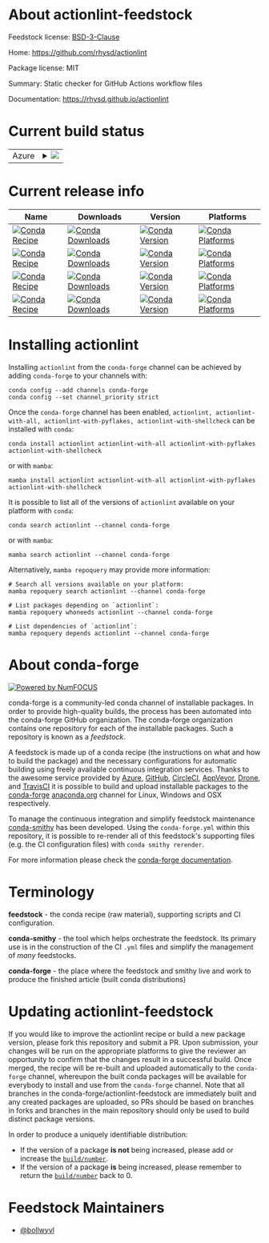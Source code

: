 About actionlint-feedstock
==========================

Feedstock license: [BSD-3-Clause](https://github.com/conda-forge/actionlint-feedstock/blob/main/LICENSE.txt)

Home: https://github.com/rhysd/actionlint

Package license: MIT

Summary: Static checker for GitHub Actions workflow files

Documentation: https://rhysd.github.io/actionlint

Current build status
====================


<table>
    
  <tr>
    <td>Azure</td>
    <td>
      <details>
        <summary>
          <a href="https://dev.azure.com/conda-forge/feedstock-builds/_build/latest?definitionId=22579&branchName=main">
            <img src="https://dev.azure.com/conda-forge/feedstock-builds/_apis/build/status/actionlint-feedstock?branchName=main">
          </a>
        </summary>
        <table>
          <thead><tr><th>Variant</th><th>Status</th></tr></thead>
          <tbody><tr>
              <td>linux_64</td>
              <td>
                <a href="https://dev.azure.com/conda-forge/feedstock-builds/_build/latest?definitionId=22579&branchName=main">
                  <img src="https://dev.azure.com/conda-forge/feedstock-builds/_apis/build/status/actionlint-feedstock?branchName=main&jobName=linux&configuration=linux%20linux_64_" alt="variant">
                </a>
              </td>
            </tr><tr>
              <td>linux_aarch64</td>
              <td>
                <a href="https://dev.azure.com/conda-forge/feedstock-builds/_build/latest?definitionId=22579&branchName=main">
                  <img src="https://dev.azure.com/conda-forge/feedstock-builds/_apis/build/status/actionlint-feedstock?branchName=main&jobName=linux&configuration=linux%20linux_aarch64_" alt="variant">
                </a>
              </td>
            </tr><tr>
              <td>osx_64</td>
              <td>
                <a href="https://dev.azure.com/conda-forge/feedstock-builds/_build/latest?definitionId=22579&branchName=main">
                  <img src="https://dev.azure.com/conda-forge/feedstock-builds/_apis/build/status/actionlint-feedstock?branchName=main&jobName=osx&configuration=osx%20osx_64_" alt="variant">
                </a>
              </td>
            </tr><tr>
              <td>osx_arm64</td>
              <td>
                <a href="https://dev.azure.com/conda-forge/feedstock-builds/_build/latest?definitionId=22579&branchName=main">
                  <img src="https://dev.azure.com/conda-forge/feedstock-builds/_apis/build/status/actionlint-feedstock?branchName=main&jobName=osx&configuration=osx%20osx_arm64_" alt="variant">
                </a>
              </td>
            </tr><tr>
              <td>win_64</td>
              <td>
                <a href="https://dev.azure.com/conda-forge/feedstock-builds/_build/latest?definitionId=22579&branchName=main">
                  <img src="https://dev.azure.com/conda-forge/feedstock-builds/_apis/build/status/actionlint-feedstock?branchName=main&jobName=win&configuration=win%20win_64_" alt="variant">
                </a>
              </td>
            </tr>
          </tbody>
        </table>
      </details>
    </td>
  </tr>
</table>

Current release info
====================

| Name | Downloads | Version | Platforms |
| --- | --- | --- | --- |
| [![Conda Recipe](https://img.shields.io/badge/recipe-actionlint-green.svg)](https://anaconda.org/conda-forge/actionlint) | [![Conda Downloads](https://img.shields.io/conda/dn/conda-forge/actionlint.svg)](https://anaconda.org/conda-forge/actionlint) | [![Conda Version](https://img.shields.io/conda/vn/conda-forge/actionlint.svg)](https://anaconda.org/conda-forge/actionlint) | [![Conda Platforms](https://img.shields.io/conda/pn/conda-forge/actionlint.svg)](https://anaconda.org/conda-forge/actionlint) |
| [![Conda Recipe](https://img.shields.io/badge/recipe-actionlint--with--all-green.svg)](https://anaconda.org/conda-forge/actionlint-with-all) | [![Conda Downloads](https://img.shields.io/conda/dn/conda-forge/actionlint-with-all.svg)](https://anaconda.org/conda-forge/actionlint-with-all) | [![Conda Version](https://img.shields.io/conda/vn/conda-forge/actionlint-with-all.svg)](https://anaconda.org/conda-forge/actionlint-with-all) | [![Conda Platforms](https://img.shields.io/conda/pn/conda-forge/actionlint-with-all.svg)](https://anaconda.org/conda-forge/actionlint-with-all) |
| [![Conda Recipe](https://img.shields.io/badge/recipe-actionlint--with--pyflakes-green.svg)](https://anaconda.org/conda-forge/actionlint-with-pyflakes) | [![Conda Downloads](https://img.shields.io/conda/dn/conda-forge/actionlint-with-pyflakes.svg)](https://anaconda.org/conda-forge/actionlint-with-pyflakes) | [![Conda Version](https://img.shields.io/conda/vn/conda-forge/actionlint-with-pyflakes.svg)](https://anaconda.org/conda-forge/actionlint-with-pyflakes) | [![Conda Platforms](https://img.shields.io/conda/pn/conda-forge/actionlint-with-pyflakes.svg)](https://anaconda.org/conda-forge/actionlint-with-pyflakes) |
| [![Conda Recipe](https://img.shields.io/badge/recipe-actionlint--with--shellcheck-green.svg)](https://anaconda.org/conda-forge/actionlint-with-shellcheck) | [![Conda Downloads](https://img.shields.io/conda/dn/conda-forge/actionlint-with-shellcheck.svg)](https://anaconda.org/conda-forge/actionlint-with-shellcheck) | [![Conda Version](https://img.shields.io/conda/vn/conda-forge/actionlint-with-shellcheck.svg)](https://anaconda.org/conda-forge/actionlint-with-shellcheck) | [![Conda Platforms](https://img.shields.io/conda/pn/conda-forge/actionlint-with-shellcheck.svg)](https://anaconda.org/conda-forge/actionlint-with-shellcheck) |

Installing actionlint
=====================

Installing `actionlint` from the `conda-forge` channel can be achieved by adding `conda-forge` to your channels with:

```
conda config --add channels conda-forge
conda config --set channel_priority strict
```

Once the `conda-forge` channel has been enabled, `actionlint, actionlint-with-all, actionlint-with-pyflakes, actionlint-with-shellcheck` can be installed with `conda`:

```
conda install actionlint actionlint-with-all actionlint-with-pyflakes actionlint-with-shellcheck
```

or with `mamba`:

```
mamba install actionlint actionlint-with-all actionlint-with-pyflakes actionlint-with-shellcheck
```

It is possible to list all of the versions of `actionlint` available on your platform with `conda`:

```
conda search actionlint --channel conda-forge
```

or with `mamba`:

```
mamba search actionlint --channel conda-forge
```

Alternatively, `mamba repoquery` may provide more information:

```
# Search all versions available on your platform:
mamba repoquery search actionlint --channel conda-forge

# List packages depending on `actionlint`:
mamba repoquery whoneeds actionlint --channel conda-forge

# List dependencies of `actionlint`:
mamba repoquery depends actionlint --channel conda-forge
```


About conda-forge
=================

[![Powered by
NumFOCUS](https://img.shields.io/badge/powered%20by-NumFOCUS-orange.svg?style=flat&colorA=E1523D&colorB=007D8A)](https://numfocus.org)

conda-forge is a community-led conda channel of installable packages.
In order to provide high-quality builds, the process has been automated into the
conda-forge GitHub organization. The conda-forge organization contains one repository
for each of the installable packages. Such a repository is known as a *feedstock*.

A feedstock is made up of a conda recipe (the instructions on what and how to build
the package) and the necessary configurations for automatic building using freely
available continuous integration services. Thanks to the awesome service provided by
[Azure](https://azure.microsoft.com/en-us/services/devops/), [GitHub](https://github.com/),
[CircleCI](https://circleci.com/), [AppVeyor](https://www.appveyor.com/),
[Drone](https://cloud.drone.io/welcome), and [TravisCI](https://travis-ci.com/)
it is possible to build and upload installable packages to the
[conda-forge](https://anaconda.org/conda-forge) [anaconda.org](https://anaconda.org/)
channel for Linux, Windows and OSX respectively.

To manage the continuous integration and simplify feedstock maintenance
[conda-smithy](https://github.com/conda-forge/conda-smithy) has been developed.
Using the ``conda-forge.yml`` within this repository, it is possible to re-render all of
this feedstock's supporting files (e.g. the CI configuration files) with ``conda smithy rerender``.

For more information please check the [conda-forge documentation](https://conda-forge.org/docs/).

Terminology
===========

**feedstock** - the conda recipe (raw material), supporting scripts and CI configuration.

**conda-smithy** - the tool which helps orchestrate the feedstock.
                   Its primary use is in the construction of the CI ``.yml`` files
                   and simplify the management of *many* feedstocks.

**conda-forge** - the place where the feedstock and smithy live and work to
                  produce the finished article (built conda distributions)


Updating actionlint-feedstock
=============================

If you would like to improve the actionlint recipe or build a new
package version, please fork this repository and submit a PR. Upon submission,
your changes will be run on the appropriate platforms to give the reviewer an
opportunity to confirm that the changes result in a successful build. Once
merged, the recipe will be re-built and uploaded automatically to the
`conda-forge` channel, whereupon the built conda packages will be available for
everybody to install and use from the `conda-forge` channel.
Note that all branches in the conda-forge/actionlint-feedstock are
immediately built and any created packages are uploaded, so PRs should be based
on branches in forks and branches in the main repository should only be used to
build distinct package versions.

In order to produce a uniquely identifiable distribution:
 * If the version of a package **is not** being increased, please add or increase
   the [``build/number``](https://docs.conda.io/projects/conda-build/en/latest/resources/define-metadata.html#build-number-and-string).
 * If the version of a package **is** being increased, please remember to return
   the [``build/number``](https://docs.conda.io/projects/conda-build/en/latest/resources/define-metadata.html#build-number-and-string)
   back to 0.

Feedstock Maintainers
=====================

* [@bollwyvl](https://github.com/bollwyvl/)

